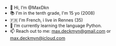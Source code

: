 - 👋 Hi, I’m @MaxDkn
- 📚 I'm in the tenth grade, I'm 15 yo (2008) 
- 🇫🇷 I'm French, i live in Rennes (35)
- 🌱 I’m currently learning the language Python.
- 📫 Reach out to me: max.deckmyn@gmail.com or max.deckmyn@icloud.com
